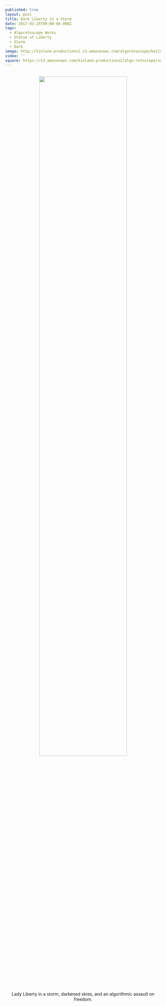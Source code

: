```yaml
---
published: true
layout: post
title: Dark Liberty in a Storm
date: 2017-03-24T09:00:00.000Z
tags:
  - Algorotoscope Works
  - Statue of Liberty
  - Storm
  - Dark
image: http://kinlane-productions2.s3.amazonaws.com/algorotoscope/builder/filtered/76_73_800_500_0_max_0_-1_-1.jpg
video: ''
square: https://s3.amazonaws.com/kinlane-productions2/algo-rotoscope/square/76_73_800_500_0_max_0_-1_-1_square.jpg
---
```

<p align="center"><img src="{{ page.image }}" width="75%" style="padding: 15px;" /></p>
<center>Lady Liberty in a storm, darkened skies, and an algorithmic assault on freedom.</center>
